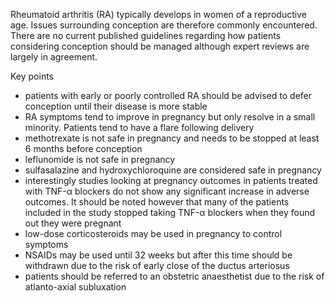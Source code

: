 Rheumatoid arthritis (RA) typically develops in women of a reproductive age. Issues surrounding conception are therefore commonly encountered. There are no current published guidelines regarding how patients considering conception should be managed although expert reviews are largely in agreement.  
  
Key points  
* patients with early or poorly controlled RA should be advised to defer conception until their disease is more stable
* RA symptoms tend to improve in pregnancy but only resolve in a small minority. Patients tend to have a flare following delivery
* methotrexate is not safe in pregnancy and needs to be stopped at least 6 months before conception
* leflunomide is not safe in pregnancy
* sulfasalazine and hydroxychloroquine are considered safe in pregnancy
* interestingly studies looking at pregnancy outcomes in patients treated with TNF\-α blockers do not show any significant increase in adverse outcomes. It should be noted however that many of the patients included in the study stopped taking TNF\-α blockers when they found out they were pregnant
* low\-dose corticosteroids may be used in pregnancy to control symptoms
* NSAIDs may be used until 32 weeks but after this time should be withdrawn due to the risk of early close of the ductus arteriosus
* patients should be referred to an obstetric anaesthetist due to the risk of atlanto\-axial subluxation
